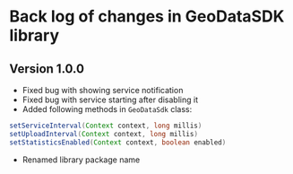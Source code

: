 # Back log of changes in GeoDataSDK library

## Version 1.0.0

* Fixed bug with showing service notification
* Fixed bug with service starting after disabling it
* Added following methods in `GeoDataSdk` class:
```java
setServiceInterval(Context context, long millis)
setUploadInterval(Context context, long millis)
setStatisticsEnabled(Context context, boolean enabled)
```
* Renamed library package name
